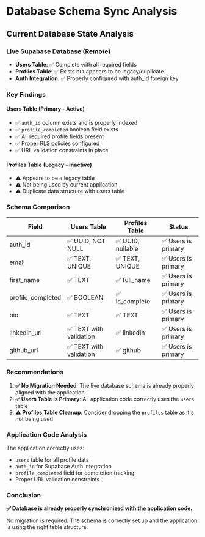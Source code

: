 # Database Schema Sync Analysis

## Current Database State Analysis

### Live Supabase Database (Remote)
- **Users Table**: ✅ Complete with all required fields
- **Profiles Table**: ✅ Exists but appears to be legacy/duplicate
- **Auth Integration**: ✅ Properly configured with auth_id foreign key

### Key Findings

#### Users Table (Primary - Active)
- ✅ `auth_id` column exists and is properly indexed
- ✅ `profile_completed` boolean field exists
- ✅ All required profile fields present
- ✅ Proper RLS policies configured
- ✅ URL validation constraints in place

#### Profiles Table (Legacy - Inactive)
- ⚠️ Appears to be a legacy table
- ⚠️ Not being used by current application
- ⚠️ Duplicate data structure with users table

### Schema Comparison

| Field | Users Table | Profiles Table | Status |
|-------|-------------|----------------|---------|
| auth_id | ✅ UUID, NOT NULL | ✅ UUID, nullable | ✅ Users is primary |
| email | ✅ TEXT, UNIQUE | ✅ TEXT, UNIQUE | ✅ Users is primary |
| first_name | ✅ TEXT | ✅ full_name | ✅ Users is primary |
| profile_completed | ✅ BOOLEAN | ✅ is_complete | ✅ Users is primary |
| bio | ✅ TEXT | ✅ TEXT | ✅ Users is primary |
| linkedin_url | ✅ TEXT with validation | ✅ linkedin | ✅ Users is primary |
| github_url | ✅ TEXT with validation | ✅ github | ✅ Users is primary |

### Recommendations

1. **✅ No Migration Needed**: The live database schema is already properly aligned with the application
2. **✅ Users Table is Primary**: All application code correctly uses the `users` table
3. **⚠️ Profiles Table Cleanup**: Consider dropping the `profiles` table as it's not being used

### Application Code Analysis

The application correctly uses:
- `users` table for all profile data
- `auth_id` for Supabase Auth integration
- `profile_completed` field for completion tracking
- Proper URL validation constraints

### Conclusion

**✅ Database is already properly synchronized with the application code.**

No migration is required. The schema is correctly set up and the application is using the right table structure.
